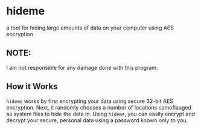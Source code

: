 # hideme
a tool for hiding large amounts of data on your computer using AES encryption

## NOTE:
I am not responsible for any damage done with this program.

## How it Works
`hideme` works by first encrypting your data using secure 32-bit AES encryption. Next, it randomly chooses a number of locations camoflauged as system files to hide the data in. Using `hideme`, you can easily encrypt and decrypt your secure, personal data using a password known only to you.
